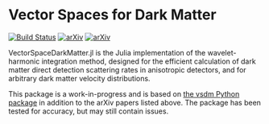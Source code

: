 # Vector Spaces for Dark Matter

[![Build Status](https://github.com/ariaradick/VectorSpaceDarkMatter.jl/actions/workflows/CI.yml/badge.svg?branch=main)](https://github.com/ariaradick/VectorSpaceDarkMatter.jl/actions/workflows/CI.yml?query=branch%3Amain)
[![arXiv](https://img.shields.io/badge/arXiv-2310.01480%20-green.svg)](https://arxiv.org/abs/2310.01480)
[![arXiv](https://img.shields.io/badge/arXiv-2310.01483%20-green.svg)](https://arxiv.org/abs/2310.01483)

VectorSpaceDarkMatter.jl is the Julia implementation of the wavelet-harmonic integration method, designed for the efficient calculation of dark matter direct detection scattering rates in anisotropic detectors, and for arbitrary dark matter velocity distributions.

This package is a work-in-progress and is based on [the vsdm Python package](https://github.com/blillard/vsdm) in addition to the arXiv papers listed above. The package has been tested for accuracy, but may still contain issues.
